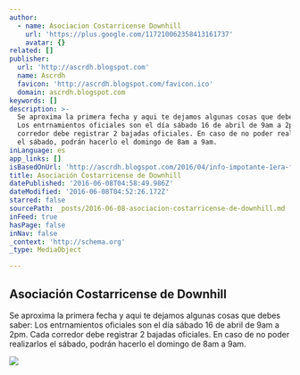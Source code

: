 ```yaml
---
author:
  - name: Asociacion Costarricense Downhill
    url: 'https://plus.google.com/117210062358413161737'
    avatar: {}
related: []
publisher:
  url: 'http://ascrdh.blogspot.com'
  name: Ascrdh
  favicon: 'http://ascrdh.blogspot.com/favicon.ico'
  domain: ascrdh.blogspot.com
keywords: []
description: >-
  Se aproxima la primera fecha y aqui te dejamos algunas cosas que debes saber:
  Los entrnamientos oficiales son el día sábado 16 de abril de 9am a 2pm. Cada
  corredor debe registrar 2 bajadas oficiales. En caso de no poder realizarlos
  el sábado, podrán hacerlo el domingo de 8am a 9am.
inLanguage: es
app_links: []
isBasedOnUrl: 'http://ascrdh.blogspot.com/2016/04/info-impotante-1era-fecha.html'
title: Asociación Costarricense de Downhill
datePublished: '2016-06-08T04:58:49.986Z'
dateModified: '2016-06-08T04:52:26.172Z'
starred: false
sourcePath: _posts/2016-06-08-asociacion-costarricense-de-downhill.md
inFeed: true
hasPage: false
inNav: false
_context: 'http://schema.org'
_type: MediaObject

---
```

<article style=""><h1>Asociación Costarricense de Downhill</h1><p>Se aproxima la primera fecha y aqui te dejamos algunas cosas que debes saber: Los entrnamientos oficiales son el día sábado 16 de abril de 9am a 2pm. Cada corredor debe registrar 2 bajadas oficiales. En caso de no poder realizarlos el sábado, podrán hacerlo el domingo de 8am a 9am.</p><img src="https://lh3.googleusercontent.com/-faAC_rtzcBA/Vw6ObRCzCLI/AAAAAAAAAQk/FrhuXe9RpZ4/w1200-h630-p-nu/%25255BUNSET%25255D.png" /></article>